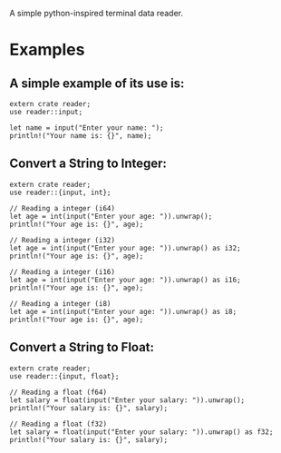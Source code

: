 A simple python-inspired terminal data reader.

# Examples
## A simple example of its use is:
``` 
extern crate reader;
use reader::input;

let name = input("Enter your name: ");
println!("Your name is: {}", name);
```

## Convert a String to Integer:
```
extern crate reader;
use reader::{input, int};

// Reading a integer (i64)
let age = int(input("Enter your age: ")).unwrap();
println!("Your age is: {}", age);

// Reading a integer (i32)
let age = int(input("Enter your age: ")).unwrap() as i32;
println!("Your age is: {}", age);

// Reading a integer (i16)
let age = int(input("Enter your age: ")).unwrap() as i16;
println!("Your age is: {}", age);

// Reading a integer (i8)
let age = int(input("Enter your age: ")).unwrap() as i8;
println!("Your age is: {}", age);
```

## Convert a String to Float:
```
extern crate reader;
use reader::{input, float};

// Reading a float (f64) 
let salary = float(input("Enter your salary: ")).unwrap();
println!("Your salary is: {}", salary);

// Reading a float (f32)
let salary = float(input("Enter your salary: ")).unwrap() as f32;
println!("Your salary is: {}", salary);
```

